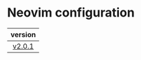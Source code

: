# Neovim configuration

|                                version                                 |
| :--------------------------------------------------------------------: |
| [v2.0.1](https://github.com/vladdoster/neovim-configuration/releases) |
